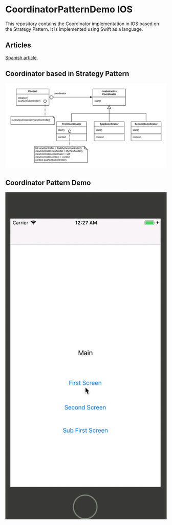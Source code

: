 # CoordinatorPatternDemo IOS


This repository contains the Coordinator implementation in IOS based on the Strategy Pattern. It is implemented using Swift as a language.


## Articles


[Spanish article](https://www.yaircarreno.com/2019/02/coordinators-en-ios-implementacion.html).


## Coordinator based in Strategy Pattern


![Strategy Pattern](https://github.com/yaircarreno/CoordinatorPatternDemo-IOS/blob/master/Screenshots/coordinator-strategy.png)


## Coordinator Pattern Demo


![Coordinator Pattern Demo](https://github.com/yaircarreno/CoordinatorPatternDemo-IOS/blob/master/Screenshots/coordinator-pattern.gif)